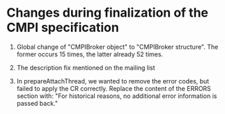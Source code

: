Changes during finalization of the CMPI specification
=====================================================

1. Global change of "CMPIBroker object" to "CMPIBroker structure". The former occurs 15 times, the latter already 52 times.

2. The description fix mentioned on the mailing list

3. In prepareAttachThread, we wanted to remove the error codes, but failed to
   apply the CR correctly.
   Replace the content of the ERRORS section with:
   "For historical reasons, 
   no additional error information is passed back."
	
